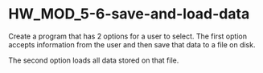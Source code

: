 # HW_MOD_5-6-save-and-load-data
Create a program that has 2 options for a user to select.
The first option accepts information from the user and then save that data to a file on disk.

The second option loads all data stored on that file.
